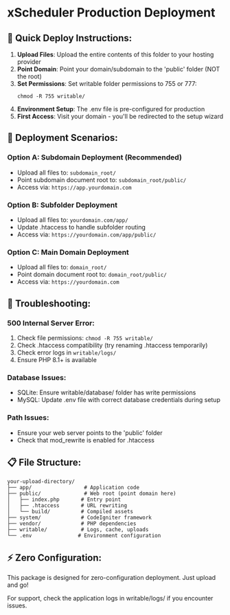 # xScheduler Production Deployment

## 🚀 Quick Deploy Instructions:

1. **Upload Files**: Upload the entire contents of this folder to your hosting provider
2. **Point Domain**: Point your domain/subdomain to the 'public' folder (NOT the root)
3. **Set Permissions**: Set writable folder permissions to 755 or 777:
   ```
   chmod -R 755 writable/
   ```
4. **Environment Setup**: The .env file is pre-configured for production
5. **First Access**: Visit your domain - you'll be redirected to the setup wizard

## 📁 Deployment Scenarios:

### Option A: Subdomain Deployment (Recommended)
- Upload all files to: `subdomain_root/`
- Point subdomain document root to: `subdomain_root/public/`
- Access via: `https://app.yourdomain.com`

### Option B: Subfolder Deployment
- Upload all files to: `yourdomain.com/app/`
- Update .htaccess to handle subfolder routing
- Access via: `https://yourdomain.com/app/public/`

### Option C: Main Domain Deployment
- Upload all files to: `domain_root/`
- Point domain document root to: `domain_root/public/`
- Access via: `https://yourdomain.com`

## 🔧 Troubleshooting:

### 500 Internal Server Error:
1. Check file permissions: `chmod -R 755 writable/`
2. Check .htaccess compatibility (try renaming .htaccess temporarily)
3. Check error logs in `writable/logs/`
4. Ensure PHP 8.1+ is available

### Database Issues:
- SQLite: Ensure writable/database/ folder has write permissions
- MySQL: Update .env file with correct database credentials during setup

### Path Issues:
- Ensure your web server points to the 'public' folder
- Check that mod_rewrite is enabled for .htaccess

## 📋 File Structure:
```
your-upload-directory/
├── app/                 # Application code
├── public/              # Web root (point domain here)
│   ├── index.php       # Entry point
│   ├── .htaccess       # URL rewriting
│   └── build/          # Compiled assets
├── system/             # CodeIgniter framework
├── vendor/             # PHP dependencies
├── writable/           # Logs, cache, uploads
└── .env               # Environment configuration
```

## ⚡ Zero Configuration:
This package is designed for zero-configuration deployment. Just upload and go!

For support, check the application logs in writable/logs/ if you encounter issues.
